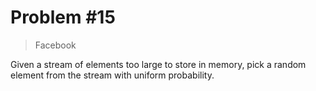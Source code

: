 # Problem #15

> Facebook

Given a stream of elements too large to store in memory, pick a random element from the stream
with uniform probability.
